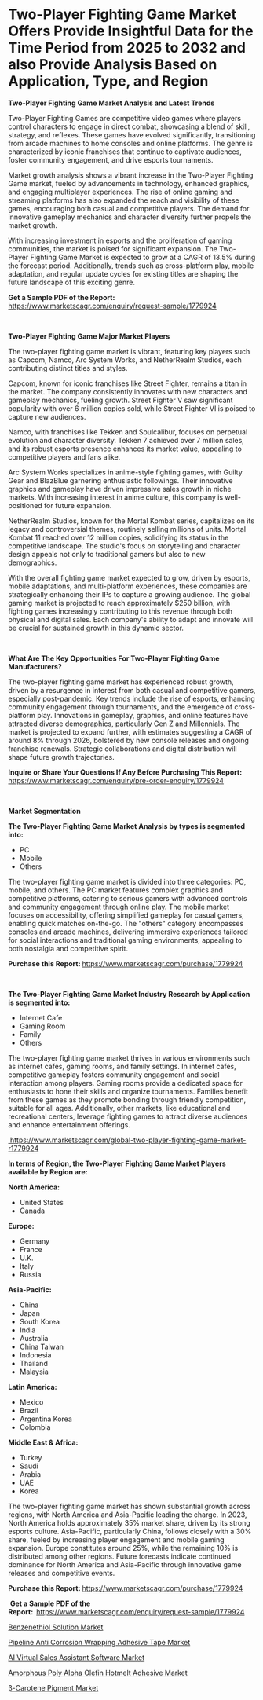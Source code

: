 <p><h1>Two-Player Fighting Game Market Offers Provide Insightful Data for the Time Period from 2025 to 2032 and also Provide Analysis Based on Application, Type, and Region</h1></p><p><strong>Two-Player Fighting Game Market Analysis and Latest Trends</strong></p>
<p><p>Two-Player Fighting Games are competitive video games where players control characters to engage in direct combat, showcasing a blend of skill, strategy, and reflexes. These games have evolved significantly, transitioning from arcade machines to home consoles and online platforms. The genre is characterized by iconic franchises that continue to captivate audiences, foster community engagement, and drive esports tournaments.</p><p>Market growth analysis shows a vibrant increase in the Two-Player Fighting Game market, fueled by advancements in technology, enhanced graphics, and engaging multiplayer experiences. The rise of online gaming and streaming platforms has also expanded the reach and visibility of these games, encouraging both casual and competitive players. The demand for innovative gameplay mechanics and character diversity further propels the market growth.</p><p>With increasing investment in esports and the proliferation of gaming communities, the market is poised for significant expansion. The Two-Player Fighting Game Market is expected to grow at a CAGR of 13.5% during the forecast period. Additionally, trends such as cross-platform play, mobile adaptation, and regular update cycles for existing titles are shaping the future landscape of this exciting genre.</p></p>
<p><strong>Get a Sample PDF of the Report:&nbsp;</strong> <a href="https://www.marketscagr.com/enquiry/request-sample/1779924?utm_campaign=1848&utm_medium=2&utm_source=Github&utm_content=ia&utm_term=25032025&utm_id=two-player-fighting-game">https://www.marketscagr.com/enquiry/request-sample/1779924</a></p>
<p>&nbsp;</p>
<p><strong>Two-Player Fighting Game Major Market Players</strong></p>
<p><p>The two-player fighting game market is vibrant, featuring key players such as Capcom, Namco, Arc System Works, and NetherRealm Studios, each contributing distinct titles and styles. </p><p>Capcom, known for iconic franchises like Street Fighter, remains a titan in the market. The company consistently innovates with new characters and gameplay mechanics, fueling growth. Street Fighter V saw significant popularity with over 6 million copies sold, while Street Fighter VI is poised to capture new audiences. </p><p>Namco, with franchises like Tekken and Soulcalibur, focuses on perpetual evolution and character diversity. Tekken 7 achieved over 7 million sales, and its robust esports presence enhances its market value, appealing to competitive players and fans alike.</p><p>Arc System Works specializes in anime-style fighting games, with Guilty Gear and BlazBlue garnering enthusiastic followings. Their innovative graphics and gameplay have driven impressive sales growth in niche markets. With increasing interest in anime culture, this company is well-positioned for future expansion.</p><p>NetherRealm Studios, known for the Mortal Kombat series, capitalizes on its legacy and controversial themes, routinely selling millions of units. Mortal Kombat 11 reached over 12 million copies, solidifying its status in the competitive landscape. The studio's focus on storytelling and character design appeals not only to traditional gamers but also to new demographics.</p><p>With the overall fighting game market expected to grow, driven by esports, mobile adaptations, and multi-platform experiences, these companies are strategically enhancing their IPs to capture a growing audience. The global gaming market is projected to reach approximately $250 billion, with fighting games increasingly contributing to this revenue through both physical and digital sales. Each company's ability to adapt and innovate will be crucial for sustained growth in this dynamic sector.</p></p>
<p>&nbsp;</p>
<p><strong>What Are The Key Opportunities For Two-Player Fighting Game Manufacturers?</strong></p>
<p><p>The two-player fighting game market has experienced robust growth, driven by a resurgence in interest from both casual and competitive gamers, especially post-pandemic. Key trends include the rise of esports, enhancing community engagement through tournaments, and the emergence of cross-platform play. Innovations in gameplay, graphics, and online features have attracted diverse demographics, particularly Gen Z and Millennials. The market is projected to expand further, with estimates suggesting a CAGR of around 8% through 2026, bolstered by new console releases and ongoing franchise renewals. Strategic collaborations and digital distribution will shape future growth trajectories.</p></p>
<p><strong>Inquire or Share Your Questions If Any Before Purchasing This Report:</strong> <a href="https://www.marketscagr.com/enquiry/pre-order-enquiry/1779924?utm_campaign=1848&utm_medium=2&utm_source=Github&utm_content=ia&utm_term=25032025&utm_id=two-player-fighting-game">https://www.marketscagr.com/enquiry/pre-order-enquiry/1779924</a></p>
<p>&nbsp;</p>
<p><strong>Market Segmentation</strong></p>
<p><strong>The Two-Player Fighting Game Market Analysis by types is segmented into:</strong></p>
<p><ul><li>PC</li><li>Mobile</li><li>Others</li></ul></p>
<p><p>The two-player fighting game market is divided into three categories: PC, mobile, and others. The PC market features complex graphics and competitive platforms, catering to serious gamers with advanced controls and community engagement through online play. The mobile market focuses on accessibility, offering simplified gameplay for casual gamers, enabling quick matches on-the-go. The "others" category encompasses consoles and arcade machines, delivering immersive experiences tailored for social interactions and traditional gaming environments, appealing to both nostalgia and competitive spirit.</p></p>
<p><strong>Purchase this Report:&nbsp;</strong><a href="https://www.marketscagr.com/purchase/1779924?utm_campaign=1848&utm_medium=2&utm_source=Github&utm_content=ia&utm_term=25032025&utm_id=two-player-fighting-game">https://www.marketscagr.com/purchase/1779924</a></p>
<p>&nbsp;</p>
<p><strong>The Two-Player Fighting Game Market Industry Research by Application is segmented into:</strong></p>
<p><ul><li>Internet Cafe</li><li>Gaming Room</li><li>Family</li><li>Others</li></ul></p>
<p><p>The two-player fighting game market thrives in various environments such as internet cafes, gaming rooms, and family settings. In internet cafes, competitive gameplay fosters community engagement and social interaction among players. Gaming rooms provide a dedicated space for enthusiasts to hone their skills and organize tournaments. Families benefit from these games as they promote bonding through friendly competition, suitable for all ages. Additionally, other markets, like educational and recreational centers, leverage fighting games to attract diverse audiences and enhance entertainment offerings.</p></p>
<p><a href="https://www.marketscagr.com/global-two-player-fighting-game-market-r1779924?utm_campaign=1848&utm_medium=2&utm_source=Github&utm_content=ia&utm_term=25032025&utm_id=two-player-fighting-game">&nbsp;https://www.marketscagr.com/global-two-player-fighting-game-market-r1779924</a></p>
<p><strong>In terms of Region, the Two-Player Fighting Game Market Players available by Region are:</strong></p>
<p>
    <p> <strong> North America: </strong>
        <ul>
            <li>United States</li>
            <li>Canada</li>
        </ul>
        </p> 
    <p> <strong> Europe: </strong>
        <ul>
            <li>Germany</li>
            <li>France</li>
            <li>U.K.</li>
            <li>Italy</li>
            <li>Russia</li>
        </ul>
        </p> 
    <p> <strong> Asia-Pacific: </strong>
        <ul>
            <li>China</li>
            <li>Japan</li>
            <li>South Korea</li>
            <li>India</li>
            <li>Australia</li>
            <li>China Taiwan</li>
            <li>Indonesia</li>
            <li>Thailand</li>
            <li>Malaysia</li>
        </ul>
        </p> 
    <p> <strong> Latin America: </strong>
        <ul>
            <li>Mexico</li>
            <li>Brazil</li>
            <li>Argentina Korea</li>
            <li>Colombia</li>
        </ul>
        </p> 
    <p> <strong> Middle East & Africa: </strong>
        <ul>
            <li>Turkey</li>
            <li>Saudi</li>
            <li>Arabia</li>
            <li>UAE</li>
            <li>Korea</li>
        </ul>
    </p>
    </p>
<p><p>The two-player fighting game market has shown substantial growth across regions, with North America and Asia-Pacific leading the charge. In 2023, North America holds approximately 35% market share, driven by its strong esports culture. Asia-Pacific, particularly China, follows closely with a 30% share, fueled by increasing player engagement and mobile gaming expansion. Europe constitutes around 25%, while the remaining 10% is distributed among other regions. Future forecasts indicate continued dominance for North America and Asia-Pacific through innovative game releases and competitive events.</p></p>
<p><strong>Purchase this Report: </strong><a href="https://www.marketscagr.com/purchase/1779924?utm_campaign=1848&utm_medium=2&utm_source=Github&utm_content=ia&utm_term=25032025&utm_id=two-player-fighting-game">https://www.marketscagr.com/purchase/1779924</a></p>
<p>&nbsp;<strong>Get a Sample PDF of the Report:&nbsp;&nbsp;</strong><a href="https://www.marketscagr.com/enquiry/request-sample/1779924?utm_campaign=1848&utm_medium=2&utm_source=Github&utm_content=ia&utm_term=25032025&utm_id=two-player-fighting-game">https://www.marketscagr.com/enquiry/request-sample/1779924</a></p>
<p><strong></strong></p>
<p><p><a href="https://github.com/leolamarnal9/Market-Research-Report-List-1/blob/main/benzenethiol-solution-market.md?utm_campaign=1848&utm_medium=2&utm_source=Github&utm_content=ia&utm_term=25032025&utm_id=two-player-fighting-game">Benzenethiol Solution Market</a></p><p><a href="https://github.com/norbyboyse4d/Market-Research-Report-List-1/blob/main/pipeline-anti-corrosion-wrapping-adhesive-tape-market.md?utm_campaign=1848&utm_medium=2&utm_source=Github&utm_content=ia&utm_term=25032025&utm_id=two-player-fighting-game">Pipeline Anti Corrosion Wrapping Adhesive Tape Market</a></p><p><a href="https://github.com/oatisorenscl/Market-Research-Report-List-1/blob/main/ai-virtual-sales-assistant-software-market.md?utm_campaign=1848&utm_medium=2&utm_source=Github&utm_content=ia&utm_term=25032025&utm_id=two-player-fighting-game">AI Virtual Sales Assistant Software Market</a></p><p><a href="https://github.com/matotwipff14/Market-Research-Report-List-1/blob/main/amorphous-poly-alpha-olefin-hotmelt-adhesive-market.md?utm_campaign=1848&utm_medium=2&utm_source=Github&utm_content=ia&utm_term=25032025&utm_id=two-player-fighting-game">Amorphous Poly Alpha Olefin Hotmelt Adhesive Market</a></p><p><a href="https://github.com/WillieWoodard/Market-Research-Report-List-7/blob/main/b-carotene-pigment-market.md?utm_campaign=1848&utm_medium=2&utm_source=Github&utm_content=ia&utm_term=25032025&utm_id=two-player-fighting-game">β-Carotene Pigment Market</a></p></p>